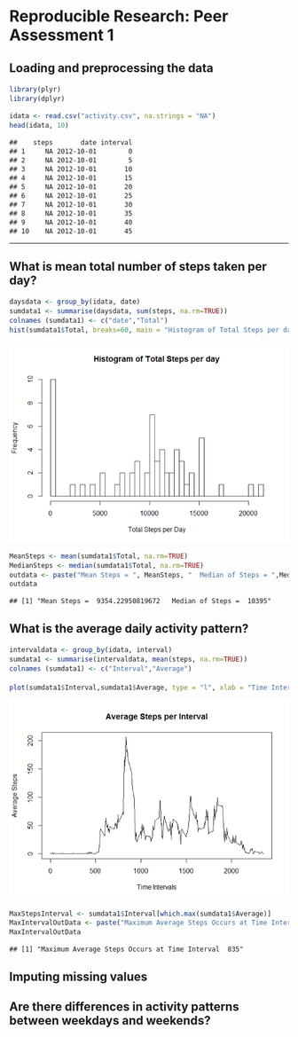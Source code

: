 # Reproducible Research: Peer Assessment 1

## Loading and preprocessing the data

```r
library(plyr)
library(dplyr)
```


```r
idata <- read.csv("activity.csv", na.strings = "NA")
head(idata, 10)
```

```
##    steps       date interval
## 1     NA 2012-10-01        0
## 2     NA 2012-10-01        5
## 3     NA 2012-10-01       10
## 4     NA 2012-10-01       15
## 5     NA 2012-10-01       20
## 6     NA 2012-10-01       25
## 7     NA 2012-10-01       30
## 8     NA 2012-10-01       35
## 9     NA 2012-10-01       40
## 10    NA 2012-10-01       45
```
---

## What is mean total number of steps taken per day?


```r
daysdata <- group_by(idata, date)
sumdata1 <- summarise(daysdata, sum(steps, na.rm=TRUE))
colnames (sumdata1) <- c("date","Total")
hist(sumdata1$Total, breaks=60, main = "Histogram of Total Steps per day", xlab = "Total Steps per Day")
```

![](PA1_template_files/figure-html/unnamed-chunk-3-1.png) 


```r
MeanSteps <- mean(sumdata1$Total, na.rm=TRUE)
MedianSteps <- median(sumdata1$Total, na.rm=TRUE)
outdata <- paste("Mean Steps = ", MeanSteps, "  Median of Steps = ",MedianSteps)
outdata
```

```
## [1] "Mean Steps =  9354.22950819672   Median of Steps =  10395"
```


## What is the average daily activity pattern?


```r
intervaldata <- group_by(idata, interval)
sumdata1 <- summarise(intervaldata, mean(steps, na.rm=TRUE))
colnames (sumdata1) <- c("Interval","Average")

plot(sumdata1$Interval,sumdata1$Average, type = "l", xlab = "Time Intervals", ylab = "Average Steps", main = "Average Steps per Interval")
```

![](PA1_template_files/figure-html/unnamed-chunk-5-1.png) 


```r
MaxStepsInterval <- sumdata1$Interval[which.max(sumdata1$Average)]
MaxIntervalOutData <- paste("Maximum Average Steps Occurs at Time Interval ", MaxStepsInterval)
MaxIntervalOutData
```

```
## [1] "Maximum Average Steps Occurs at Time Interval  835"
```


## Imputing missing values



## Are there differences in activity patterns between weekdays and weekends?

